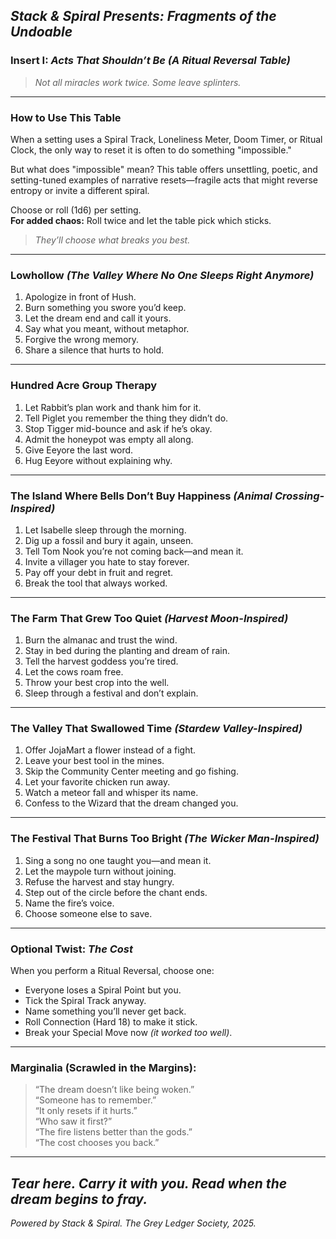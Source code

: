 ## *Stack & Spiral Presents: Fragments of the Undoable*  
### Insert I: *Acts That Shouldn’t Be (A Ritual Reversal Table)*  

> *Not all miracles work twice. Some leave splinters.*  

---

### How to Use This Table  
When a setting uses a Spiral Track, Loneliness Meter, Doom Timer, or Ritual Clock, the only way to reset it is often to do something "impossible."  

But what does "impossible" mean? This table offers unsettling, poetic, and setting-tuned examples of narrative resets—fragile acts that might reverse entropy or invite a different spiral.  

Choose or roll (1d6) per setting.  
**For added chaos:** Roll twice and let the table pick which sticks.  
> *They’ll choose what breaks you best.*  

---

### **Lowhollow** *(The Valley Where No One Sleeps Right Anymore)*  
1. Apologize in front of Hush.  
2. Burn something you swore you’d keep.  
3. Let the dream end and call it yours.  
4. Say what you meant, without metaphor.  
5. Forgive the wrong memory.  
6. Share a silence that hurts to hold.  

---

### **Hundred Acre Group Therapy**  
1. Let Rabbit’s plan work and thank him for it.  
2. Tell Piglet you remember the thing they didn’t do.  
3. Stop Tigger mid-bounce and ask if he’s okay.  
4. Admit the honeypot was empty all along.  
5. Give Eeyore the last word.  
6. Hug Eeyore without explaining why.  

---

### **The Island Where Bells Don’t Buy Happiness** *(Animal Crossing-Inspired)*  
1. Let Isabelle sleep through the morning.  
2. Dig up a fossil and bury it again, unseen.  
3. Tell Tom Nook you’re not coming back—and mean it.  
4. Invite a villager you hate to stay forever.  
5. Pay off your debt in fruit and regret.  
6. Break the tool that always worked.  

---

### **The Farm That Grew Too Quiet** *(Harvest Moon-Inspired)*  
1. Burn the almanac and trust the wind.  
2. Stay in bed during the planting and dream of rain.  
3. Tell the harvest goddess you’re tired.  
4. Let the cows roam free.  
5. Throw your best crop into the well.  
6. Sleep through a festival and don’t explain.  

---

### **The Valley That Swallowed Time** *(Stardew Valley-Inspired)*  
1. Offer JojaMart a flower instead of a fight.  
2. Leave your best tool in the mines.  
3. Skip the Community Center meeting and go fishing.  
4. Let your favorite chicken run away.  
5. Watch a meteor fall and whisper its name.  
6. Confess to the Wizard that the dream changed you.  

---

### **The Festival That Burns Too Bright** *(The Wicker Man-Inspired)*  
1. Sing a song no one taught you—and mean it.  
2. Let the maypole turn without joining.  
3. Refuse the harvest and stay hungry.  
4. Step out of the circle before the chant ends.  
5. Name the fire’s voice.  
6. Choose someone else to save.  

---

### Optional Twist: *The Cost*  
When you perform a Ritual Reversal, choose one:  
- Everyone loses a Spiral Point but you.  
- Tick the Spiral Track anyway.  
- Name something you’ll never get back.  
- Roll Connection (Hard 18) to make it stick.  
- Break your Special Move now *(it worked too well)*.  

---

### Marginalia (Scrawled in the Margins):  
> “The dream doesn’t like being woken.”  
> “Someone has to remember.”  
> “It only resets if it hurts.”  
> “Who saw it first?”  
> “The fire listens better than the gods.”  
> “The cost chooses you back.”  

---

## *Tear here. Carry it with you. Read when the dream begins to fray.*  
*Powered by Stack & Spiral. The Grey Ledger Society, 2025.*